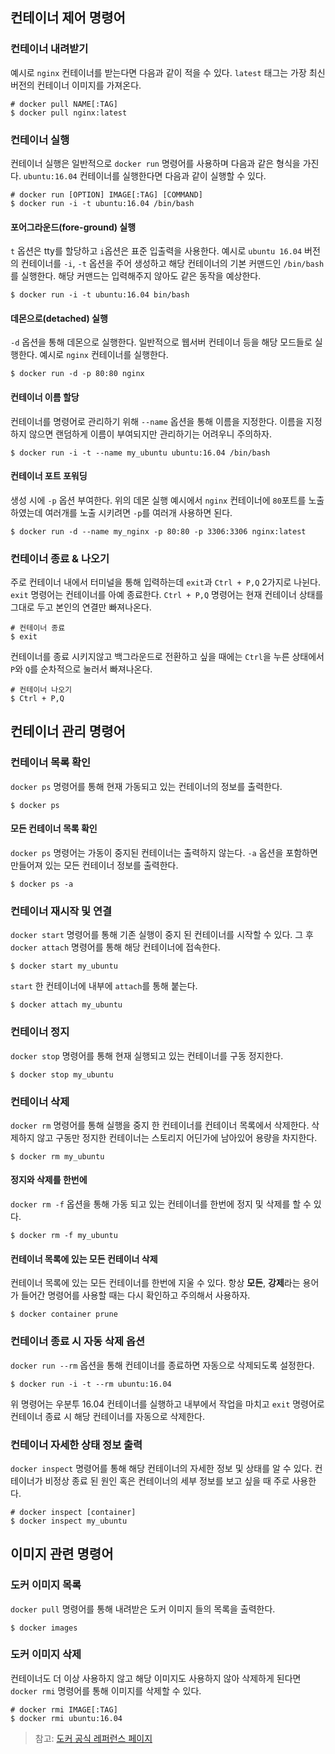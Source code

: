 ## 컨테이너 제어 명령어

### 컨테이너 내려받기

예시로 `nginx` 컨테이너를 받는다면 다음과 같이 적을 수 있다. `latest` 태그는 가장 최신 버전의 컨테이너 이미지를 가져온다.

```
# docker pull NAME[:TAG]
$ docker pull nginx:latest
```

### 컨테이너 실행

컨테이너 실행은 일반적으로 `docker run` 명령어를 사용하며 다음과 같은 형식을 가진다. `ubuntu:16.04` 컨테이너를 실행한다면 다음과 같이 실행할 수 있다.

```
# docker run [OPTION] IMAGE[:TAG] [COMMAND]
$ docker run -i -t ubuntu:16.04 /bin/bash
```

#### 포어그라운드(fore-ground) 실행

`t` 옵션은 tty를 할당하고 `i`옵션은 표준 입출력을 사용한다. 예시로 `ubuntu 16.04` 버전의 컨테이너를 `-i`, `-t` 옵션을 주어 생성하고 해당 컨테이너의 기본 커맨드인 `/bin/bash`를 실행한다. 해당 커맨드는 입력해주지 않아도 같은 동작을 예상한다.

```
$ docker run -i -t ubuntu:16.04 bin/bash
```

#### 데몬으로(detached) 실행

`-d` 옵션을 통해 데몬으로 실행한다. 일반적으로 웹서버 컨테이너 등을 해당 모드들로 실행한다. 예시로 `nginx` 컨테이너를 실행한다.

```
$ docker run -d -p 80:80 nginx
```

#### 컨테이너 이름 할당

컨테이너를 명령어로 관리하기 위해 `--name` 옵션을 통해 이름을 지정한다. 이름을 지정하지 않으면 랜덤하게 이름이 부여되지만 관리하기는 어려우니 주의하자.

```
$ docker run -i -t --name my_ubuntu ubuntu:16.04 /bin/bash
```

#### 컨테이너 포트 포워딩

생성 시에 `-p` 옵션 부여한다. 위의 데몬 실행 예시에서 `nginx` 컨테이너에 `80`포트를 노출하였는데 여러개를 노출 시키려면 `-p`를 여러개 사용하면 된다.

```
$ docker run -d --name my_nginx -p 80:80 -p 3306:3306 nginx:latest
```

### 컨테이너 종료 & 나오기

주로 컨테이너 내에서 터미널을 통해 입력하는데 `exit`과 `Ctrl + P,Q` 2가지로 나뉜다. `exit` 명령어는 컨테이너를 아예 종료한다. `Ctrl + P,Q` 명령어는 현재 컨테이너 상태를 그대로 두고 본인의 연결만 빠져나온다.

```
# 컨테이너 종료
$ exit
```

컨테이너를 종료 시키지않고 백그라운드로 전환하고 싶을 때에는 `Ctrl`을 누른 상태에서 `P`와 `Q`를 순차적으로 눌러서 빠져나온다.

```
# 컨테이너 나오기 
$ Ctrl + P,Q
```

## 컨테이너 관리 명령어

### 컨테이너 목록 확인

`docker ps` 명령어를 통해 현재 가동되고 있는 컨테이너의 정보를 출력한다.

```
$ docker ps
```

#### 모든 컨테이너 목록 확인

`docker ps` 명령어는 가동이 중지된 컨테이너는 출력하지 않는다. `-a` 옵션을 포함하면 만들어져 있는 모든 컨테이너 정보를 출력한다.

```
$ docker ps -a
```

### 컨테이너 재시작 및 연결

`docker start` 명령어를 통해 기존 실행이 중지 된 컨테이너를 시작할 수 있다. 그 후 `docker attach` 명령어를 통해 해당 컨테이너에 접속한다.

```
$ docker start my_ubuntu
```

`start` 한 컨테이너에 내부에 `attach`를 통해 붙는다.

```
$ docker attach my_ubuntu
```

### 컨테이너 정지

`docker stop` 명령어를 통해 현재 실행되고 있는 컨테이너를 구동 정지한다.

```
$ docker stop my_ubuntu
```

### 컨테이너 삭제

`docker rm` 명령어를 통해 실행을 중지 한 컨테이너를 컨테이너 목록에서 삭제한다. 삭제하지 않고 구동만 정지한 컨테이너는 스토리지 어딘가에 남아있어 용량을 차지한다.

```
$ docker rm my_ubuntu
```

#### 정지와 삭제를 한번에

`docker rm -f` 옵션을 통해 가동 되고 있는 컨테이너를 한번에 정지 및 삭제를 할 수 있다.

```
$ docker rm -f my_ubuntu 
```

#### 컨테이너 목록에 있는 모든 컨테이너 삭제

컨테이너 목록에 있는 모든 컨테이너를 한번에 지울 수 있다. 항상 **모든**, **강제**라는 용어가 들어간 명령어를 사용할 때는 다시 확인하고 주의해서 사용하자.

```
$ docker container prune
```

### 컨테이너 종료 시 자동 삭제 옵션

`docker run --rm` 옵션을 통해 컨테이너를 종료하면 자동으로 삭제되도록 설정한다.

```
$ docker run -i -t --rm ubuntu:16.04
```

위 명령어는 우분투 16.04 컨테이너를 실행하고 내부에서 작업을 마치고 `exit` 명령어로 컨테이너 종료 시 해당 컨테이너를 자동으로 삭제한다.

### 컨테이너 자세한 상태 정보 출력

`docker inspect` 명령어를 통해 해당 컨테이너의 자세한 정보 및 상태를 알 수 있다. 컨테이너가 비정상 종료 된 원인 혹은 컨테이너의 세부 정보를 보고 싶을 때 주로 사용한다.

```
# docker inspect [container]
$ docker inspect my_ubuntu
```

## 이미지 관련 명령어

### 도커 이미지 목록

`docker pull` 명령어를 통해 내려받은 도커 이미지 들의 목록을 출력한다.

```
$ docker images
```

### 도커 이미지 삭제

컨테이너도 더 이상 사용하지 않고 해당 이미지도 사용하지 않아 삭제하게 된다면 `docker rmi` 명령어를 통해 이미지를 삭제할 수 있다.

```
# docker rmi IMAGE[:TAG]
$ docker rmi ubuntu:16.04
```

> 참고: [도커 공식 레퍼런스 페이지](https://docs.docker.com/engine/reference/run/)